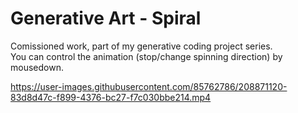 # Generative Art - Spiral

Comissioned work, part of my generative coding project series.\
You can control the animation (stop/change spinning direction) by mousedown.


https://user-images.githubusercontent.com/85762786/208871120-83d8d47c-f899-4376-bc27-f7c030bbe214.mp4

